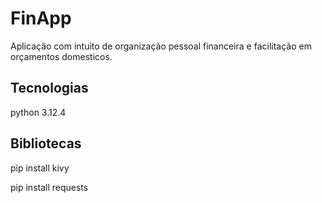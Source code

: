 # FinApp

Aplicação com intuito de organização pessoal financeira e facilitação 
em orçamentos domesticos.

## Tecnologias

python 3.12.4

## Bibliotecas

pip install kivy

pip install requests



